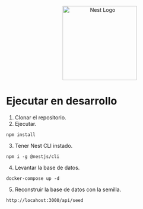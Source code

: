 <p align="center">
  <a href="http://nestjs.com/" target="blank"><img src="https://nestjs.com/img/logo-small.svg" width="200" alt="Nest Logo" /></a>
</p>

# Ejecutar en desarrollo

1. Clonar el repositorio.
2. Ejecutar.

```
npm install
```

3. Tener Nest CLI instado.

```
npm i -g @nestjs/cli
```

4. Levantar la base de datos.

```
docker-compose up -d
```

5. Reconstruir la base de datos con la semilla.

```
http://locahost:3000/api/seed
```
